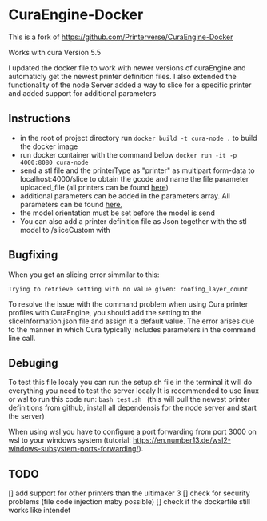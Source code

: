 # CuraEngine-Docker
This is a fork of https://github.com/Printerverse/CuraEngine-Docker

Works with cura Version 5.5

I updated the docker file to work with newer versions of curaEngine and automaticly get the newest printer definition files.
I also extended the functionality of the node Server added a way to slice for a specific printer and added support for additional parameters 

## Instructions
- in the root of project directory run ```docker build -t cura-node .``` to build the docker image
- run docker container with the command below
```docker run -it -p 4000:8080 cura-node```
- send a stl file and the printerType as "printer" as multipart form-data to localhost:4000/slice to obtain the gcode and name the file parameter uploaded_file (all printers can be found [here](https://github.com/Ultimaker/Cura/tree/main/resources/definitions))
- additional parameters can be added in the parameters array. All parameters can be found [here.]( https://github.com/Ultimaker/Cura/tree/main/resources/definitions/fdmprinter.def.json)
- the model orientation must be set before the model is send
- You can also add a printer definition file as Json together with the stl model to /sliceCustom with  

## Bugfixing

When you get an slicing error simmilar to this:

```Trying to retrieve setting with no value given: roofing_layer_count```

To resolve the issue with the command problem when using Cura printer profiles with CuraEngine, you should add the setting to the sliceInformation.json file and assign it a default value. The error arises due to the manner in which Cura typically includes parameters in the command line call.

## Debuging 

To test this file localy you can run the setup.sh file in the terminal it will do everything you need to test the server localy
It is recommended to use linux or wsl to run this code
run: ```bash test.sh ``` (this will pull the newest printer definitions from github, install all dependensis for the node server and start the server)

When using wsl you have to configure a port forwarding from port 3000 on wsl to your windows system (tutorial: https://en.number13.de/wsl2-windows-subsystem-ports-forwarding/).

## TODO

[] add support for other printers than the ultimaker 3
[] check for security problems (file code injection maby possible)
[] check if the dockerfile still works like intendet 
